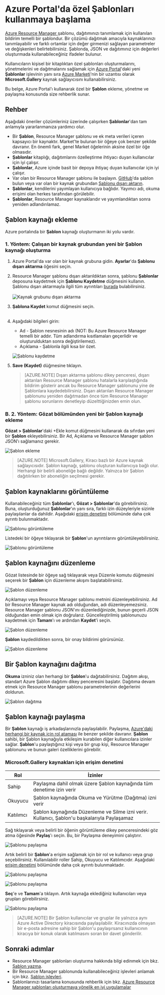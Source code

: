 <properties
   pageTitle="Özel Şablonları kullanmaya başlama | Microsoft Azure"
   description="Azure portalı, Azure CLI veya PowerShell kullanarak özel şablonlarınızı ekleyin, yönetin ve paylaşın."
   services="marketplace-customer"
   documentationCenter=""
   authors="VybavaRamadoss"
   manager="asimm"
   editor=""
   tags="marketplace, azure-resource-manager"
   keywords=""/>

<tags
   ms.service="marketplace"
   ms.devlang="na"
   ms.topic="get-started-article"
   ms.tgt_pltfrm="na"
   ms.workload="na"
   ms.date="05/18/2016"
   ms.author="vybavar"/>

# Azure Portal'da özel Şablonları kullanmaya başlama

[Azure Resource Manager ](../resource-group-authoring-templates.md) şablonu, dağıtımınızı tanımlamak için kullanılan bildirim temelli bir şablondur. Bir çözümü dağıtmak amacıyla kaynaklarınızı tanımlayabilir ve farklı ortamlar için değer girmenizi sağlayan parametreler ve değişkenleri belirtebilirsiniz. Şablonda, JSON ve dağıtımınız için değerleri oluşturmada kullanabileceğiniz ifadeler bulunur.

Kullanıcıların kişisel bir kitaplıktan özel şablonları oluşturmalarını, yönetmelerini ve dağıtmalarını sağlamak için [Azure Portal](https://portal.azure.com)'daki yeni **Şablonlar** işlevinin yanı sıra [Azure Marketi](https://azure.microsoft.com/marketplace/)'nin bir uzantısı olarak **Microsoft.Gallery** kaynak sağlayıcısını kullanabilirsiniz.

Bu belge, Azure Portal'ı kullanarak özel bir **Şablon** ekleme, yönetme ve paylaşma konusunda size rehberlik sunar.

## Rehber

Aşağıdaki öneriler çözümleriniz üzerinde çalışırken **Şablonlar**'dan tam anlamıyla yararlanmanıza yardımcı olur.

- Bir **Şablon**, Resource Manager şablonu ve ek meta verileri içeren kapsayıcı bir kaynaktır. Market'te bulunan bir öğeye çok benzer şekilde davranır. En önemli fark, genel Market öğelerinin aksine özel bir öğe olmasıdır.
- **Şablonlar** kitaplığı, dağıtımlarını özelleştirme ihtiyacı duyan kullanıcılar için iyi çalışır.
- **Şablonlar**, Azure içinde basit bir depoya ihtiyaç duyan kullanıcılar için iyi çalışır.
- Var olan bir Resource Manager şablonu ile başlayın. [GitHub](https://github.com/Azure/azure-quickstart-templates)'da şablon bulun veya var olan bir kaynak grubundan [Şablonu dışarı aktarın](https://azure.microsoft.com/blog/export-template/).
- **Şablonlar**, kendilerini yayımlayan kullanıcıya bağlıdır. Yayımcı adı, okuma erişimi olan herkes tarafından görülebilir.
- **Şablonlar**, Resource Manager kaynaklarıdır ve yayımlandıktan sonra yeniden adlandırılamaz.

## Şablon kaynağı ekleme

Azure portalında bir **Şablon** kaynağı oluşturmanın iki yolu vardır.

### 1. Yöntem: Çalışan bir kaynak grubundan yeni bir Şablon kaynağı oluşturma

1. Azure Portal'da var olan bir kaynak grubuna gidin. **Ayarlar**'da **Şablonu dışarı aktarma** öğesini seçin.
2. Resource Manager şablonu dışarı aktarıldıktan sonra, şablonu **Şablonlar** deposuna kaydetmek için **Şablonu Kaydetme** düğmesini kullanın. Şablonu dışarı aktarmayla ilgili tüm ayrıntıları [burada](https://azure.microsoft.com/blog/export-template/) bulabilirsiniz.
<br /><br />
![Kaynak grubunu dışarı aktarma](media/rg-export-portal1.PNG)  <br />

3. **Şablona Kaydet** komut düğmesini seçin.
<br /><br />

4. Aşağıdaki bilgileri girin:

    - Ad - Şablon nesnesinin adı (NOT: Bu Azure Resource Manager temelli bir addır. Tüm adlandırma kısıtlamaları geçerlidir ve oluşturulduktan sonra değiştirilemez).
    - Açıklama - Şablonla ilgili kısa bir özet.

    ![Şablonu kaydetme](media/save-template-portal1.PNG)  <br />

5. **Save (Kaydet)** düğmesine tıklayın.

    > [AZURE.NOTE] Dışarı aktarma şablonu dikey penceresi, dışarı aktarılan Resource Manager şablonu hatalarla karşılaştığında bildirim gösterir ancak bu Resource Manager şablonunu yine de Şablonlara kaydedebilirsiniz. Dışarı aktarılan Resource Manager şablonunu yeniden dağıtmadan önce tüm Resource Manager şablonu sorunlarını denetleyip düzelttiğinizden emin olun.

### B. 2. Yöntem: Gözat bölümünden yeni bir Şablon kaynağı ekleme

**Gözat > Şablonlar**'daki +Ekle komut düğmesini kullanarak da sıfırdan yeni bir **Şablon** ekleyebilirsiniz. Bir Ad, Açıklama ve Resource Manager şablon JSON'ı sağlamanız gerekir.

![Şablon ekleme](media/add-template-portal1.PNG)  <br />

> [AZURE.NOTE] Microsoft.Gallery, Kiracı bazlı bir Azure kaynak sağlayıcısıdır. Şablon kaynağı, şablonu oluşturan kullanıcıya bağlı olur. Herhangi bir belirli aboneliğe bağlı değildir. Yalnızca bir Şablon dağıtılırken bir aboneliğin seçilmesi gerekir.

## Şablon kaynaklarını görüntüleme

Kullanabileceğiniz tüm **Şablonlar**'ı, **Gözat > Şablonlar**'da görebilirsiniz. Buna, oluşturduğunuz **Şablonlar**'ın yanı sıra, farklı izin düzeyleriyle sizinle paylaşılanlar da dahildir. Aşağıdaki [erişim denetimi](#access-control-for-a-tenant-resource-provider) bölümünde daha çok ayrıntı bulunmaktadır.

![Şablonu görüntüleme](media/view-template-portal1.PNG)  <br />

Listedeki bir öğeye tıklayarak bir **Şablon**'un ayrıntılarını görüntüleyebilirsiniz.

![Şablonu görüntüleme](media/view-template-portal2c.png)  <br />

## Şablon kaynağını düzenleme

Gözat listesinde bir öğeye sağ tıklayarak veya Düzenle komutu düğmesini seçerek bir **Şablon** için düzenleme akışını başlatabilirsiniz.

![Şablon düzenleme](media/edit-template-portal1a.PNG)  <br />

Açıklamayı veya Resource Manager şablonu metnini düzenleyebilirsiniz. Ad bir Resource Manager kaynak adı olduğundan, adı düzenleyemezsiniz. Resource Manager şablonu JSON'ını düzenlediğinizde, bunun geçerli JSON olduğundan emin olmak için doğrularız. Güncelleştirilmiş şablonunuzu kaydetmek için **Tamam**'ı ve ardından **Kaydet**'i seçin.

![Şablon düzenleme](media/edit-template-portal2a.PNG)  <br />

**Şablon** kaydedildikten sonra, bir onay bildirimi görürsünüz.

![Şablon düzenleme](media/edit-template-portal3b.png)  <br />

## Bir Şablon kaynağını dağıtma

**Okuma** izniniz olan herhangi bir **Şablon**'u dağıtabilirsiniz. Dağıtım akışı, standart Azure Şablon dağıtımı dikey penceresini başlatır. Dağıtıma devam etmek için Resource Manager şablonu parametrelerinin değerlerini doldurun.

![Şablon dağıtma](media/deploy-template-portal1b.png)  <br />

## Şablon kaynağı paylaşma

Bir **Şablon** kaynağı iş arkadaşlarınızla paylaşılabilir. Paylaşma, [Azure'daki herhangi bir kaynak için rol ataması](../active-directory/role-based-access-control-configure.md) ile benzer şekilde davranır. **Şablon** sahibi, bir Şablon kaynağıyla etkileşim kurabilen diğer kullanıcılara izinler sağlar. **Şablon**'u paylaştığınız kişi veya bir grup kişi, Resource Manager şablonunu ve bunun galeri özelliklerini görebilir.

### Microsoft.Gallery kaynakları için erişim denetimi

Rol | İzinler
---|----
Sahip | Paylaşma dahil olmak üzere Şablon kaynağında tüm denetime izin verir
Okuyucu | Şablon kaynağında Okuma ve Yürütme (Dağıtma) izni verir
Katılımcı | Şablon kaynağında Düzenleme ve Silme izni verir. Kullanıcı, Şablon'u başkalarıyla Paylaşamaz

Sağ tıklayarak veya belirli bir öğenin görüntüleme dikey penceresindeki göz atma öğesinde **Paylaş**'ı seçin. Bu, bir Paylaşma deneyimini çalıştırır.

![Şablonu paylaşma](media/share-template-portal1a.png)  <br />

 Artık belirli bir **Şablon**'a erişim sağlamak için bir rol ve kullanıcı veya grup seçebilirsiniz. Kullanılabilir roller Sahip, Okuyucu ve Katılımcıdır. Aşağıdaki [erişim denetimi](#access-control-for-a-tenant-resource-provider) bölümünde daha çok ayrıntı bulunmaktadır.

![Şablonu paylaşma](media/share-template-portal2b.png)  <br />

![Şablonu paylaşma](media/share-template-portal3b.png)  <br />

**Seç**'e ve **Tamam**'a tıklayın. Artık kaynağa eklediğiniz kullanıcıları veya grupları görebilirsiniz.

![Şablonu paylaşma](media/share-template-portal4b.png)  <br />

> [AZURE.NOTE] Bir Şablon kullanıcılar ve gruplar ile yalnızca aynı Azure Active Directory kiracısında paylaşılabilir. Kiracınızda olmayan bir e-posta adresine sahip bir Şablon'u paylaşırsanız kullanıcının kiracıya bir konuk olarak katılmasını soran bir davet gönderilir.

## Sonraki adımlar

- Resource Manager şablonları oluşturma hakkında bilgi edinmek için bkz. [Şablon yazma](../resource-group-authoring-templates.md).
- Bir Resource Manager şablonunda kullanabileceğiniz işlevleri anlamak için bkz. [Şablon işlevleri](../resource-group-template-functions.md).
- Şablonlarınızı tasarlama konusunda rehberlik için bkz. [Azure Resource Manager şablonları oluşturmaya yönelik en iyi uygulamalar](../best-practices-resource-manager-design-templates.md)



<!---HONumber=Jun16_HO2-->


